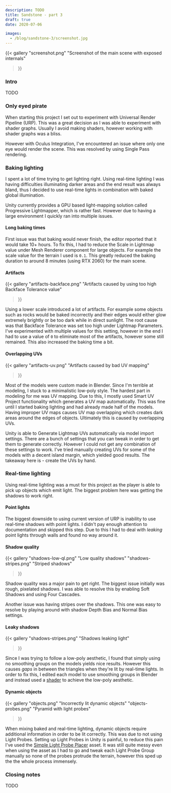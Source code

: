 ```yaml
---
description: TODO
title: Sandstone - part 3
draft: true
date: 2020-07-06

images:
  - /blog/sandstone-3/screenshot.jpg
---
```


{{<
  gallery
  "screenshot.png" "Screenshot of the main scene with exposed internals"
>}}

### Intro
TODO

### Only eyed pirate
When starting this project I set out to experiment with Universal Render Pipeline (URP). This was a great decision as I was able to experiment with shader graphs. Usually I avoid making shaders, however working with shader graphs was a bliss.

However with Oculus Integration, I've encountered an issue where only one eye would render the scene. This was resolved by using Single Pass rendering.

### Baking lighting
I spent a lot of time trying to get lighting right. Using real-time lighting I was having difficulties illuminating darker areas and the end result was always bland, thus I decided to use real-time lights in combination with baked global illumination.

Unity currently provides a GPU based light-mapping solution called Progressive Lightmapper, which is rather fast. However due to having a large environment I quickly ran into multiple issues.

#### Long baking times
First issue was that baking would never finish, the editor reported that it would take 10+ hours. To fix this, I had to reduce the Scale in Lightmap value under Mesh Renderer component for large objects. For example the scale value for the terrain I used is `0.1`. This greatly reduced the baking duration to around 8 minutes (using RTX 2060) for the main scene.

#### Artifacts
{{<
  gallery
  "artifacts-backface.png" "Artifacts caused by using too high Backface Tolerance value"
>}}

Using a lower scale introduced a lot of artifacts. For example some objects such as rocks would be baked incorrectly and their edges would either glow extremely brightly or be too dark while in direct sunlight. The root cause was that Backface Tolerance was set too high under Lightmap Parameters. I've experimented with multiple values for this setting, however in the end I had to use a value of `0` to eliminate most of the artifacts, however some still remained. This also increased the baking time a bit.

#### Overlapping UVs
{{<
  gallery
  "artifacts-uv.png" "Artifacts caused by bad UV mapping"
>}}

Most of the models were custom made in Blender. Since I'm terrible at modeling, I stuck to a minimalistic low-poly style. The hardest part in modeling for me was UV mapping. Due to this, I mostly used Smart UV Project functionality which generates a UV map automatically. This was fine until I started baking lighting and had already made half of the models. Having improper UV maps causes UV map overlapping which creates dark areas around the edges of objects. Ultimately this is caused by overlapping UVs.

Unity is able to Generate Lightmap UVs automatically via model import settings. There are a bunch of settings that you can tweak in order to get them to generate correctly. However I could not get any combination of these settings to work. I've tried manually creating UVs for some of the models with a decent island margin, which yielded good results. The takeaway here is - create the UVs by hand.

### Real-time lighting
Using real-time lighting was a must for this project as the player is able to pick up objects which emit light. The biggest problem here was getting the shadows to work right.

#### Point lights
The biggest downside to using current version of URP is inability to use real-time shadows with point lights. I didn't pay enough attention to documentation and skipped this step. Due to this I had to deal with _leaking_ point lights through walls and found no way around it.

#### Shadow quality
{{<
  gallery
  "shadows-low-ql.png" "Low quality shadows"
  "shadows-stripes.png" "Striped shadows"
>}}

Shadow quality was a major pain to get right. The biggest issue initially was rough, pixelated shadows. I was able to resolve this by enabling Soft Shadows and using Four Cascades.

Another issue was having stripes over the shadows. This one was easy to resolve by playing around with shadow Depth Bias and Normal Bias settings.

#### Leaky shadows
{{<
  gallery
  "shadows-stripes.png" "Shadows leaking light"
>}}

Since I was trying to follow a low-poly aesthetic, I found that simply using no smoothing groups on the models yields nice results. However this causes _gaps_ in between the triangles when they're lit by real-time lights. In order to fix this, I edited each model to use  smoothing groups in Blender and instead used a [shader](https://github.com/Edvinas01/sandstone/blob/master/Assets/Shaders/Shader%20Graphs/Low%20Poly.shadergraph) to achieve the low-poly aesthetic.

#### Dynamic objects
{{<
  gallery
  "objects.png" "Incorrectly lit dynamic objects"
  "objects-probes.png" "Pyramid with light probes"
>}}

When mixing baked and real-time lighting, dynamic objects require additional information in order to be lit correctly. This was due to not using Light Probes. Setting up Light Probes in Unity is painful, to reduce this pain I've used the [Simple Light Probe Placer](https://assetstore.unity.com/packages/tools/simple-light-probe-placer-58290) asset. It was still quite messy even when using the asset as I had to go and tweak each Light Probe Group manually so none of the probes protrude the terrain, however this sped up the the whole process immensely.

### Closing notes
TODO

